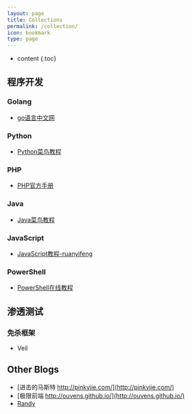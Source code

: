 ```yaml
---
layout: page
title: Collections
permalink: /collection/
icon: bookmark
type: page
---
```

* content
{:toc}
## 程序开发

### Golang

- [go语言中文网](https://studygolang.com/)

### Python

- [Python菜鸟教程](https://www.runoob.com/python/python-tutorial.html)

### PHP

- [PHP官方手册](https://www.php.net/manual/zh/mongo.tutorial.php)

### Java

* [Java菜鸟教程](https://www.runoob.com/java/java-tutorial.html?tdsourcetag=s_pcqq_aiomsg)

### JavaScript

- [JavaScript教程-ruanyifeng](https://wangdoc.com/javascript/)

### PowerShell

- [PowerShell在线教程](https://www.pstips.net/powershell-online-tutorials)

## 渗透测试

### 免杀框架

- Veil

## Other Blogs

* [进击的马斯特 http://pinkyjie.com/](http://pinkyjie.com/)	
* [极限前端 http://ouvens.github.io/](http://ouvens.github.io/)
* [Randy](http://djyde.github.io/)